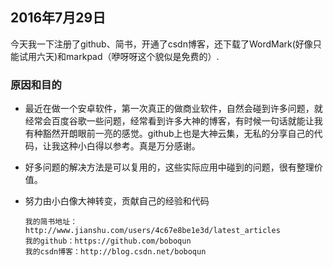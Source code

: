 ## 2016年7月29日
今天我一下注册了github、简书，开通了csdn博客，还下载了WordMark(好像只能试用六天)和markpad（咿呀呀这个貌似是免费的）.
### 原因和目的
* 最近在做一个安卓软件，第一次真正的做商业软件，自然会碰到许多问题，就经常会百度谷歌一些问题，经常看到许多大神的博客，有时候一句话就能让我有种豁然开朗眼前一亮的感觉。github上也是大神云集，无私的分享自己的代码，让我这种小白得以参考。真是万分感谢。
* 好多问题的解决方法是可以复用的，这些实际应用中碰到的问题，很有整理价值。
* 努力由小白像大神转变，贡献自己的经验和代码

      我的简书地址：http://www.jianshu.com/users/4c67e8be1e3d/latest_articles
      我的github：https://github.com/boboqun
      我的csdn博客：http://blog.csdn.net/boboqun
